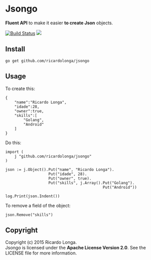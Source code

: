 Jsongo
===================

**Fluent API** to make it easier **to create Json** objects.

[![Build Status](https://travis-ci.org/ricardolonga/jsongo.svg)](https://travis-ci.org/ricardolonga/jsongo) 
[![](http://gocover.io/_badge/github.com/ricardolonga/jsongo)](http://gocover.io/github.com/ricardolonga/jsongo)

Install
-------------
```
go get github.com/ricardolonga/jsongo
```

Usage
-------------
To create this:  
```
{  
    "name":"Ricardo Longa",
    "idade":28,
    "owner":true,
    "skills":[  
        "Golang",
        "Android"
    ]
}
```  
Do this:  
```
import (
    j "github.com/ricardolonga/jsongo"
)

json := j.Object().Put("name", "Ricardo Longa").
				   Put("idade", 28).
				   Put("owner", true).
				   Put("skills", j.Array().Put("Golang").
									       Put("Android"))

log.Print(json.Indent())
```
To remove a field of the object:
```
json.Remove("skills")
```

Copyright
-------------
Copyright (c) 2015 Ricardo Longa.  
Jsongo is licensed under the **Apache License Version 2.0**. See the LICENSE file for more information.
